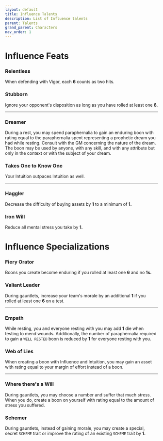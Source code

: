 ```yaml
---
layout: default
title: Influence Talents
description: List of Influence talents
parent: Talents
grand_parent: Characters
nav_order: 1
---
```


# Influence Feats

### Relentless

When defending with Vigor, each **6** counts as two hits.

### Stubborn

Ignore your opponent's disposition as long as you have rolled at least one **6.**

---

### Dreamer

During a rest, you may spend paraphernalia to gain an enduring boon with rating equal to the paraphernalia spent representing a prophetic dream you had while resting. Consult with the GM concerning the nature of the dream. The boon may be used by anyone, with any skill, and with any attribute but only in the context or with the subject of your dream.

### Takes One to Know One

Your Intuition outpaces Intuition as well.

---

### Haggler

Decrease the difficulty of buying assets by **1** to a minimum of **1.**

### Iron Will

Reduce all mental stress you take by **1.**



# Influence Specializations

### Fiery Orator

Boons you create become enduring if you rolled at least one **6** and no **1s.**

### Valiant Leader

During gauntlets, increase your team's morale by an additional **1** if you rolled at least one **6** on a test.

---

### Empath

While resting, you and everyone resting with you may add **1** die when testing to mend wounds. Additionally, the number of paraphernalia required to gain a `WELL RESTED` boon is reduced by **1** for everyone resting with you.

### Web of Lies

When creating a boon with Influence and Intuition, you may gain an asset with rating equal to your margin of effort instead of a boon.

---

### Where there's a Will

During gauntlets, you may choose a number and suffer that much stress. When you do, create a boon on yourself with rating equal to the amount of stress you suffered.

### Schemer

During gauntlets, instead of gaining morale, you may create a special, secret `SCHEME` trait or improve the rating of an existing `SCHEME` trait by **1.**
